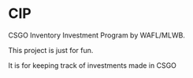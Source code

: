 # CIP
CSGO Inventory Investment Program by WAFL/MLWB.

This project is just for fun. 

It is for keeping track of investments made in CSGO
